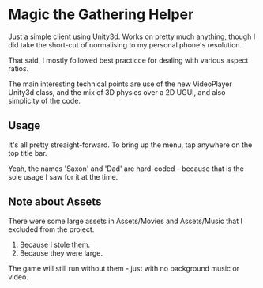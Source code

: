 # Magic the Gathering Helper

Just a simple client using Unity3d. Works on pretty much anything, though I did take the short-cut of normalising to my personal phone's resolution.

That said, I mostly followed best practicce for dealing with various aspect ratios. 

The main interesting technical points are use of the new VideoPlayer Unity3d class, and the mix of 3D physics over a 2D UGUI, and also simplicity of the code.

## Usage

It's all pretty streaight-forward. To bring up the menu, tap anywhere on the top title bar.

Yeah, the names 'Saxon' and 'Dad' are hard-coded - because that is the sole usage I saw for it at the time.

## Note about Assets

There were some large assets in Assets/Movies and Assets/Music that I excluded from the project. 

1. Because I stole them.
1. Because they were large.

The game will still run without them - just with no background music or video.

